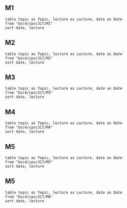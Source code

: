 ## M1
```dataview
table topic as Topic, lecture as Lecture, date as Date
from "bsc4/cpsc317/M1"
sort date, lecture
```

## M2
```dataview
table topic as Topic, lecture as Lecture, date as Date
from "bsc4/cpsc317/M2"
sort date, lecture
```

## M3
```dataview
table topic as Topic, lecture as Lecture, date as Date
from "bsc4/cpsc317/M3"
sort date, lecture
```

## M4
```dataview
table topic as Topic, lecture as Lecture, date as Date
from "bsc4/cpsc317/M4"
sort date, lecture
```

## M5
```dataview
table topic as Topic, lecture as Lecture, date as Date
from "bsc4/cpsc317/M5"
sort date, lecture
```

## M5
```dataview
table topic as Topic, lecture as Lecture, date as Date
from "bsc4/cpsc317/M6"
sort date, lecture
```